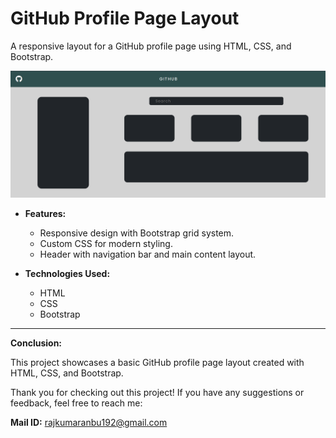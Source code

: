 # GitHub Profile Page Layout

A responsive layout for a GitHub profile page using HTML, CSS, and Bootstrap.

![GitHub Profile Page Preview](Demo_Page.png)

- **Features:**
  - Responsive design with Bootstrap grid system.
  - Custom CSS for modern styling.
  - Header with navigation bar and main content layout.

- **Technologies Used:**
  - HTML
  - CSS
  - Bootstrap

---

**Conclusion:**

This project showcases a basic GitHub profile page layout created with HTML, CSS, and Bootstrap.

Thank you for checking out this project! If you have any suggestions or feedback, feel free to reach me:

**Mail ID:** 
rajkumaranbu192@gmail.com
